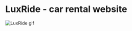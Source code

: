 # LuxRide - car rental website





![LuxRide gif](https://github.com/patrikmitro/LuxRide/assets/67971461/09f7a336-646a-410a-aeff-3f6df4c0b2de)
